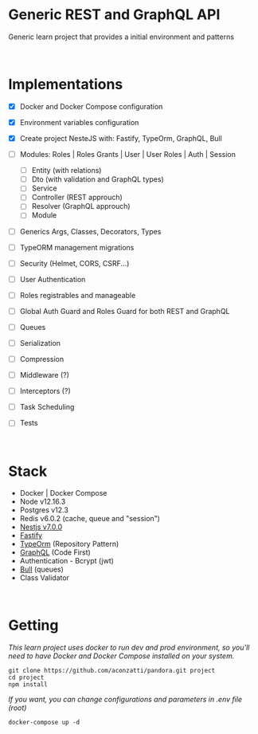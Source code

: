 # Generic REST and GraphQL API

Generic learn project that provides a initial environment and patterns


&nbsp;
# Implementations

- [x] Docker and Docker Compose configuration

- [x] Environment variables configuration

- [x] Create project NesteJS with: Fastify, TypeOrm, GraphQL, Bull

- [ ] Modules:  Roles  |  Roles Grants  |  User  |  User Roles  |  Auth  |  Session

    - [ ] Entity (with relations)
    - [ ] Dto (with validation and GraphQL types)
    - [ ] Service
    - [ ] Controller (REST approuch)
    - [ ] Resolver (GraphQL approuch)
    - [ ] Module    

- [ ] Generics Args, Classes, Decorators, Types

- [ ] TypeORM management migrations

- [ ] Security (Helmet, CORS, CSRF...)

- [ ] User Authentication

- [ ] Roles registrables and manageable

- [ ] Global Auth Guard and Roles Guard for both REST and GraphQL

- [ ] Queues

- [ ] Serialization

- [ ] Compression

- [ ] Middleware (?)

- [ ] Interceptors (?)

- [ ] Task Scheduling

- [ ] Tests



&nbsp;
# Stack

- Docker | Docker Compose
- Node v12.16.3
- Postgres v12.3
- Redis v6.0.2 (cache, queue and "session")
- [Nestjs v7.0.0](https://docs.nestjs.com/)
- [Fastify](https://docs.nestjs.com/techniques/performance)
- [TypeOrm](https://docs.nestjs.com/techniques/database) (Repository Pattern)
- [GraphQL](https://docs.nestjs.com/graphql/quick-start) (Code First)
- Authentication - Bcrypt (jwt)
- [Bull](https://docs.nestjs.com/techniques/queues) (queues)
- Class Validator


&nbsp;
# Getting 

_This learn project uses docker to run dev and prod environment, so you'll need to have Docker and Docker Compose installed on your system._


```
git clone https://github.com/aconzatti/pandora.git project
cd project
npm install
```

_If you want, you can change configurations and parameters in .env file (root)_

```
docker-compose up -d
```
